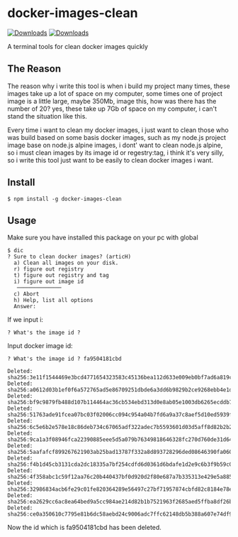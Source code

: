 # docker-images-clean

[![Downloads](https://badgen.net/npm/dt/docker-images-clean)](https://www.npmjs.com/package/docker-images-clean)
[![Downloads](https://badgen.net/npm/dt/docker-images-clean)](https://www.npmjs.com/package/docker-images-clean)

A terminal tools for clean docker images quickly

## The Reason

The reason why i write this tool is when i build my project many times, these images take up a lot of space on my computer, some times one of project image is a little large, maybe 350Mb, image this, how was there has the number of 20? yes, these take up 7Gb of space on my computer, i can't stand the situation like this.

Every time i want to clean my docker images, i just want to clean those who was build based on some basis docker images, such as my node.js project image base on node.js alpine images, i dont' want to clean node.js alpine, so i must clean images by its image id or regestry:tag, i think it's very silly, so i write this tool just want to be easily to clean docker images i want.

## Install

```console
$ npm install -g docker-images-clean
```

## Usage

Make sure you have installed this package on your pc with global

```console
$ dic
? Sure to clean docker images? (articH)
  a) Clean all images on your disk.
  r) figure out registry
  t) figure out registry and tag
  i) figure out image id
   ──────────────
  c) Abort
  h) Help, list all options
  Answer:
```

If we input i:

```console
? What's the image id ?
```

Input docker image id:

```console
? What's the image id ? fa9504181cbd

Deleted: sha256:3e11f1544469e3bcd4771654323583c45136bea112d633e009eb0bf7ad6a819c
Deleted: sha256:a0612d03b1ef0f6a572765ad5e86709251dbde6a3dd6b9829b2ce9268ebb4e1d
Deleted: sha256:bf9c9879fb488d107b114464ac36cb534ebd313d0e8ab05e1003db6265ecddb7
Deleted: sha256:51763ade91fcea07bc03f02006cc094c954a04b7fd6a9a37c8aef5d10ed5939f
Deleted: sha256:6c5e6b2e578e18c86deb734c67065adf322adec7b5593601d03d5aff8d82b2b2
Deleted: sha256:9ca1a3f08946fca22390885eee5d5a079b76349818646328fc270d760de31d64
Deleted: sha256:5aafafcf899267621903ab25bad13787f332a8d893728296ded08646390fa060
Deleted: sha256:f4b1d45cb3131cda2dc18335a7bf254cdfd6d0361d6bdafe1d2e9c6b3f9b59c0
Deleted: sha256:4f358abc1c59f12aa76c20b440437bf0d920d2f80e687a7b335313e429e5a885
Deleted: sha256:32986834acb6fe29c01fe820364289e56497c27bf71957874cbfd82c8184e78e
Deleted: sha256:ea2629cc6ac8ea64bed9a5cc984ae214d82b1b7521963f2685aed5ffba8df26b
Deleted: sha256:ce0a350610c7795e81b6dc58aebd24c9006adc7ffc62148db5b388a607e74df9
```

Now the id which is fa9504181cbd has been deleted.
